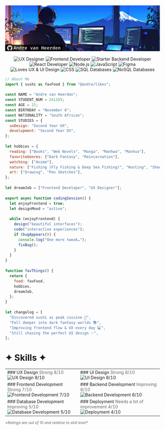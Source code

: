![banner](./assets/header.png)

<p align="center">
  <img src="https://img.shields.io/badge/UX%20Designer-FFD700?style=flat-square&logo=figma&logoColor=black" alt="UX Designer" />
  <img src="https://img.shields.io/badge/Frontend%20Developer-00BFFF?style=flat-square&logo=react&logoColor=white" alt="Frontend Developer" />
  <img src="https://img.shields.io/badge/Starter%20Backend%20Developer-00BFFF?style=flat-square&logo=node.js&logoColor=white" alt="Starter Backend Developer" />
  <img src="https://img.shields.io/badge/React%20Developer-61DAFB?style=flat-square&logo=react&logoColor=black" alt="React Developer" />
  <img src="https://img.shields.io/badge/Node.js-339933?style=flat-square&logo=node.js&logoColor=white" alt="Node.js" />
  <img src="https://img.shields.io/badge/JavaScript-F7DF1E?style=flat-square&logo=javascript&logoColor=black" alt="JavaScript" />
  <img src="https://img.shields.io/badge/Figma-F24E1E?style=flat-square&logo=figma&logoColor=white" alt="Figma" />
  <img src="https://img.shields.io/badge/Loves%20UX%20%26%20UI-FF69B4?style=flat-square&logo=figma&logoColor=white" alt="Loves UX & UI Design" />
  <img src="https://img.shields.io/badge/CSS-1572B6?style=flat-square&logo=css3&logoColor=white" alt="CSS" />
  <img src="https://img.shields.io/badge/SQL-4479A1?style=flat-square&logo=postgresql&logoColor=white" alt="SQL Databases" />
  <img src="https://img.shields.io/badge/NoSQL-003B57?style=flat-square&logo=mongodb&logoColor=white" alt="NoSQL Databases" />

</p>

```jsx
// About Me
import { sushi as favFood } from "@andre/likes";

const NAME = "Andre van Heerden";
const STUDENT_NUM = 241155;
const AGE = 21;
const BIRTHDAY = "November 6";
const NATIONALITY = "South African";
const STUDIES = {
  uxDesign: "Second Year UX",
  development: "Second Year DV",
};

let hobbies = {
  reading: ["Books", "Web Novels", "Manga", "Manhwa", "Manhua"],
  favoriteGenres: ["Dark Fantasy", "Reincarnation"],
  watching: ["Anime"],
  nature: ["Fishing (Fly Fishing & Deep Sea Fishing)", "Hunting", "Shooting"],
  art: ["Drawing", "Pen Sketches"],
};

let dreamJob = ["Frontend Developer", "UX Designer"];

export async function codingSession() {
  let enjoyFrontend = true;
  let designMood = "active";

  while (enjoyFrontend) {
    design("beautiful interfaces");
    code("interactive experiences");
    if (bugAppears()) {
      console.log("One more tweak…");
      fixBug();
    }
  }
}

function favThings() {
  return {
    food: favFood,
    hobbies,
    dreamJob,
  };
}

let changelog = [
  "Discovered sushi as peak cuisine 🍣",
  "Fell deeper into dark fantasy worlds 📚",
  "Improving frontend flow & UX every day 💻",
  "Still chasing the perfect UI design ✨",
];

```

# ✦ Skills ✦

<table>
  <tr>
    <td>
      ### UX Design
      <span style="color: #666;">Strong 8/10</span><br />
      <img src="https://geps.dev/progress/80" alt="UX Design 8/10" />
    </td>
    <td>
      ### UI Design
      <span style="color: #666;">Strong 8/10</span><br />
      <img src="https://geps.dev/progress/80" alt="UI Design 8/10" />
    </td>
  </tr>
  <tr>
    <td>
      ### Frontend Development
      <span style="color: #666;">Strong 7/10</span><br />
      <img src="https://geps.dev/progress/70" alt="Frontend Development 7/10" />
    </td>
    <td>
      ### Backend Development
      <span style="color: #666;">Improving 6/10</span><br />
      <img src="https://geps.dev/progress/60" alt="Backend Development 6/10" />
    </td>
  </tr>
  <tr>
    <td>
      ### Database Development
      <span style="color: #666;">Improving 5/10</span><br />
      <img src="https://geps.dev/progress/50" alt="Database Development 5/10" />
    </td>
    <td>
      ### Deployment
      <span style="color: #666;">Needs a lot of improvement 4/10</span><br />
      <img src="https://geps.dev/progress/40" alt="Deployment 4/10" />
    </td>
  </tr>
</table>

<p style="font-size: 12px; color: #666; font-style: italic; margin: 5px 0;">
*Ratings are out of 10 and relative to skill level*
</p>
